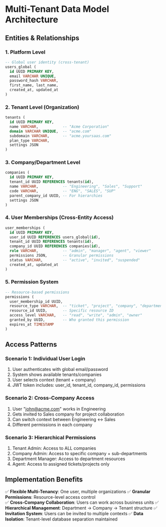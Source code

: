 # Multi-Tenant Data Model Architecture

## Entities & Relationships

### 1. Platform Level
```sql
-- Global user identity (cross-tenant)
users_global (
  id UUID PRIMARY KEY,
  email VARCHAR UNIQUE,
  password_hash VARCHAR,
  first_name, last_name,
  created_at, updated_at
)
```

### 2. Tenant Level (Organization)
```sql
tenants (
  id UUID PRIMARY KEY,
  name VARCHAR,           -- "Acme Corporation"
  domain VARCHAR UNIQUE,  -- "acme.com" 
  subdomain VARCHAR,      -- "acme.yoursaas.com"
  plan_type VARCHAR,
  settings JSON
)
```

### 3. Company/Department Level
```sql
companies (
  id UUID PRIMARY KEY,
  tenant_id UUID REFERENCES tenants(id),
  name VARCHAR,           -- "Engineering", "Sales", "Support"
  code VARCHAR,           -- "ENG", "SALES", "SUP"
  parent_company_id UUID, -- For hierarchies
  settings JSON
)
```

### 4. User Memberships (Cross-Entity Access)
```sql
user_memberships (
  id UUID PRIMARY KEY,
  user_id UUID REFERENCES users_global(id),
  tenant_id UUID REFERENCES tenants(id),
  company_id UUID REFERENCES companies(id),
  role VARCHAR,           -- "admin", "manager", "agent", "viewer"
  permissions JSON,       -- Granular permissions
  status VARCHAR,         -- "active", "invited", "suspended"
  created_at, updated_at
)
```

### 5. Permission System
```sql
-- Resource-based permissions
permissions (
  user_membership_id UUID,
  resource_type VARCHAR,  -- "ticket", "project", "company", "department"
  resource_id UUID,       -- Specific resource ID
  access_level VARCHAR,   -- "read", "write", "admin", "owner"
  granted_by UUID,        -- Who granted this permission
  expires_at TIMESTAMP
)
```

## Access Patterns

### Scenario 1: Individual User Login
1. User authenticates with global email/password
2. System shows available tenants/companies
3. User selects context (tenant + company)
4. JWT token includes: user_id, tenant_id, company_id, permissions

### Scenario 2: Cross-Company Access
1. User "john@acme.com" works in Engineering
2. Gets invited to Sales company for project collaboration  
3. Can switch context between Engineering ↔ Sales
4. Different permissions in each company

### Scenario 3: Hierarchical Permissions  
1. Tenant Admin: Access to ALL companies
2. Company Admin: Access to specific company + sub-departments
3. Department Manager: Access to department resources
4. Agent: Access to assigned tickets/projects only

## Implementation Benefits

✅ **Flexible Multi-Tenancy**: One user, multiple organizations
✅ **Granular Permissions**: Resource-level access control  
✅ **Cross-Company Collaboration**: Users can work across business units
✅ **Hierarchical Management**: Department → Company → Tenant structure
✅ **Invitation System**: Users can be invited to multiple contexts
✅ **Data Isolation**: Tenant-level database separation maintained